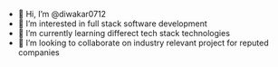 - 👋 Hi, I’m @diwakar0712
- 👀 I’m interested in full stack software development
- 🌱 I’m currently learning differect tech stack technologies
- 💞️ I’m looking to collaborate on industry relevant project for reputed companies
  

<!---
diwakar0712/diwakar0712 is a ✨ special ✨ repository because its `README.md` (this file) appears on your GitHub profile.
You can click the Preview link to take a look at your changes.
--->

